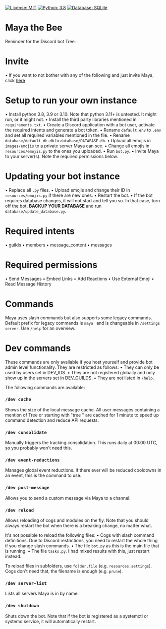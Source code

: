 [![License: MIT](https://img.shields.io/badge/License-MIT-yellow.svg)](https://opensource.org/licenses/MIT) [![Python: 3.8](https://img.shields.io/badge/Python-3.8+-brightgreen.svg)](https://www.python.org/) [![Database: SQLite](https://img.shields.io/badge/Database-SQLite-blue.svg)](https://www.sqlite.org/index.html)
# Maya the Bee

Reminder for the Discord bot Tree.

# Invite
• If you want to not bother with any of the following and just invite Maya, click [here](https://discord.com/api/oauth2/authorize?client_id=1082304094842146897&permissions=378944&scope=bot)

# Setup to run your own instance
• Install python 3.8, 3.9 or 3.10. Note that python 3.11+ is untested. It might run, or it might not.
• Install the third party libraries mentioned in `requirements.txt`.
• Create a Discord application with a bot user, activate the required intents and generate a bot token.
• Rename `default.env` to `.env` and set all required variables mentioned in the file.
• Rename `database/default_db.db` to `database/DATABASE.db`.
• Upload all emojis in `images/emojis` to a private server Maya can see.
• Change all emojis in `resources/emojis.py` to the ones you uploaded.
• Run `bot.py`.
• Invite Maya to your server(s). Note the required permissions below.

# Updating your bot instance
• Replace all `.py` files.
• Upload emojis and change their ID in `resources/emojis.py` if there are new ones.
• Restart the bot.
• If the bot requires database changes, it will not start and tell you so. In that case, turn off the bot, **BACKUP YOUR DATABASE** and run `database/update_database.py`.

# Required intents
• guilds
• members
• message_content
• messages

# Required permissions
• Send Messages
• Embed Links
• Add Reactions
• Use External Emoji
• Read Message History

# Commands
Maya uses slash commands but also supports some legacy commands.
Default prefix for legacy commands is `maya ` and is changeable in `/settings server`.
Use `/help` for an overview.

# Dev commands
These commands are only available if you host yourself and provide bot admin level functionality.
They are restricted as follows:
• They can only be used by users set in DEV_IDS.
• They are not registered globally and only show up in the servers set in DEV_GUILDS.
• They are not listed in `/help`.

The following commands are available:
### `/dev cache`
Shows the size of the local message cache. All user messages containing a mention of Tree or starting with "tree " are cached for 1 minute to speed up command detection and reduce API requests.

### `/dev consolidate`
Manually triggers the tracking consolidation. This runs daily at 00:00 UTC, so you probably won't need this.

### `/dev event-reductions`
Manages global event reductions. If there ever will be reduced cooldowns in an event, this is the command to use.

### `/dev post-message`
Allows you to send a custom message via Maya to a channel.

### `/dev reload`
Allows reloading of cogs and modules on the fly.
Note that you should always restart the bot when there is a breaking change, no matter what.

It's not possible to reload the following files:
• Cogs with slash command definitions. Due to Discord restrictions, you need to restart the whole thing if you change slash commands.
• The file `bot.py` as this is the main file that is running.
• The file `tasks.py`. I had mixed results with this, just restart instead.

To reload files in subfolders, use `folder.file` (e.g. `resources.settings`). Cogs don't need that, the filename is enough (e.g. `prune`).

### `/dev server-list`
Lists all servers Maya is in by name.

### `/dev shutdown`
Shuts down the bot. Note that if the bot is registered as a systemctl or systemd service, it will automatically restart.
